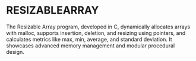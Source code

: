 # RESIZABLEARRAY
The Resizable Array program, developed in C, dynamically allocates arrays with malloc, supports insertion, deletion, and resizing using pointers, and calculates metrics like max, min, average, and standard deviation. It showcases advanced memory management and modular procedural design.
